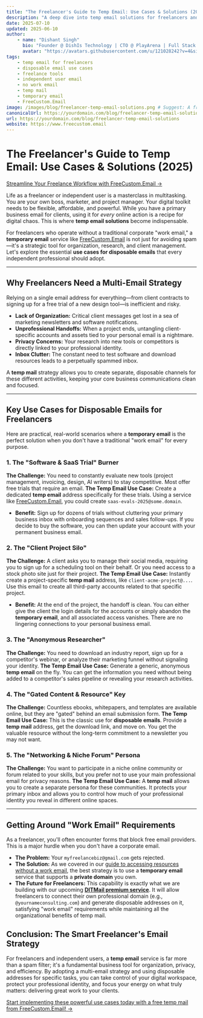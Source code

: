 ```yaml
---
title: "The Freelancer's Guide to Temp Email: Use Cases & Solutions (2025)"
description: "A deep dive into temp email solutions for freelancers and independent users. Explore powerful use cases for disposable emails when you don't have a traditional work email, from client management to software testing."
date: 2025-07-10
updated: 2025-06-10
author:
    - name: "Dishant Singh"
      bio: "Founder @ DishIs Technology | CTO @ PlayArena | Full Stack & Python Developer | ML/ DL Developer | Problem Solver | Math & Science Teacher"
      avatar: "https://avatars.githubusercontent.com/u/121028242?v=4&size=64"
tags:
    - temp email for freelancers
    - disposable email use cases
    - freelance tools
    - independent user email
    - no work email
    - temp mail
    - temporary email
    - FreeCustom.Email
image: /images/blog/freelancer-temp-email-solutions.png # Suggest: A freelancer at a desk, with icons for different tasks.
canonicalUrl: https://yourdomain.com/blog/freelancer-temp-email-solutions
url: https://yourdomain.com/blog/freelancer-temp-email-solutions
website: https://www.freecustom.email
---
```


# The Freelancer's Guide to Temp Email: Use Cases & Solutions (2025)

[Streamline Your Freelance Workflow with FreeCustom.Email →](https://www.freecustom.email)

Life as a freelancer or independent user is a masterclass in multitasking. You are your own boss, marketer, and project manager. Your digital toolkit needs to be flexible, affordable, and powerful. While you have a primary business email for clients, using it for *every* online action is a recipe for digital chaos. This is where **temp email solutions** become indispensable.

For freelancers who operate without a traditional corporate "work email," a **temporary email** service like [FreeCustom.Email](https://www.freecustom.email) is not just for avoiding spam—it's a strategic tool for organization, research, and client management. Let's explore the essential **use cases for disposable emails** that every independent professional should adopt.

---

## Why Freelancers Need a Multi-Email Strategy

Relying on a single email address for everything—from client contracts to signing up for a free trial of a new design tool—is inefficient and risky.

*   **Lack of Organization:** Critical client messages get lost in a sea of marketing newsletters and software notifications.
*   **Unprofessional Handoffs:** When a project ends, untangling client-specific accounts and assets tied to your personal email is a nightmare.
*   **Privacy Concerns:** Your research into new tools or competitors is directly linked to your professional identity.
*   **Inbox Clutter:** The constant need to test software and download resources leads to a perpetually spammed inbox.

A **temp mail** strategy allows you to create separate, disposable channels for these different activities, keeping your core business communications clean and focused.

---

## Key Use Cases for Disposable Emails for Freelancers

Here are practical, real-world scenarios where a **temporary email** is the perfect solution when you don't have a traditional "work email" for every purpose.

### 1. The "Software & SaaS Trial" Burner
**The Challenge:** You need to constantly evaluate new tools (project management, invoicing, design, AI writers) to stay competitive. Most offer free trials that require an email.
**The Temp Email Use Case:**
Create a dedicated **temp email** address specifically for these trials. Using a service like [FreeCustom.Email](https://www.freecustom.email), you could create `saas-evals-2025@some.domain`.
*   **Benefit:** Sign up for dozens of trials without cluttering your primary business inbox with onboarding sequences and sales follow-ups. If you decide to buy the software, you can then update your account with your permanent business email.

### 2. The "Client Project Silo"
**The Challenge:** A client asks you to manage their social media, requiring you to sign up for a scheduling tool on their behalf. Or you need access to a stock photo site just for their project.
**The Temp Email Use Case:**
Instantly create a project-specific **temp mail** address, like `client-acme-project@...`. Use this email to create all third-party accounts related to that specific project.
*   **Benefit:** At the end of the project, the handoff is clean. You can either give the client the login details for the accounts or simply abandon the **temporary email**, and all associated access vanishes. There are no lingering connections to your personal business email.

### 3. The "Anonymous Researcher"
**The Challenge:** You need to download an industry report, sign up for a competitor's webinar, or analyze their marketing funnel without signaling your identity.
**The Temp Email Use Case:**
Generate a generic, anonymous **temp email** on the fly. You can get the information you need without being added to a competitor's sales pipeline or revealing your research activities.

### 4. The "Gated Content & Resource" Key
**The Challenge:** Countless ebooks, whitepapers, and templates are available online, but they are "gated" behind an email submission form.
**The Temp Email Use Case:**
This is the classic use for **disposable emails**. Provide a **temp mail** address, get the download link, and move on. You get the valuable resource without the long-term commitment to a newsletter you may not want.

### 5. The "Networking & Niche Forum" Persona
**The Challenge:** You want to participate in a niche online community or forum related to your skills, but you prefer not to use your main professional email for privacy reasons.
**The Temp Email Use Case:**
A **temp mail** allows you to create a separate persona for these communities. It protects your primary inbox and allows you to control how much of your professional identity you reveal in different online spaces.

---

## Getting Around "Work Email" Requirements
As a freelancer, you'll often encounter forms that block free email providers. This is a major hurdle when you don't have a corporate email.

*   **The Problem:** Your `myfreelancebiz@gmail.com` gets rejected.
*   **The Solution:** As we covered in our [guide to accessing resources without a work email](/blog/access-resources-without-work-email), the best strategy is to use a **temporary email** service that supports a **private domain** you own.
*   **The Future for Freelancers:** This capability is exactly what we are building with our upcoming **[DITMail premium service](/blog/introducing-ditmail)**. It will allow freelancers to connect their own professional domain (e.g., `@yournameconsulting.com`) and generate disposable addresses on it, satisfying "work email" requirements while maintaining all the organizational benefits of temp mail.

## Conclusion: The Smart Freelancer's Email Strategy

For freelancers and independent users, a **temp email** service is far more than a spam filter; it's a fundamental business tool for organization, privacy, and efficiency. By adopting a multi-email strategy and using disposable addresses for specific tasks, you can take control of your digital workspace, protect your professional identity, and focus your energy on what truly matters: delivering great work to your clients.

[Start implementing these powerful use cases today with a free temp mail from FreeCustom.Email! →](https://www.freecustom.email)